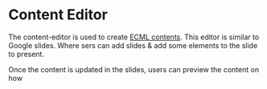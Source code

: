# Content Editor

The content-editor is used to create [ECML contents](https://github.com/project-sunbird/sunbird-content-editor/wiki/ECML-Standard-v1.0). This editor is similar to Google slides. Where sers can add slides & add some elements to the slide to present.

Once the content is updated in the slides, users can preview the content on how
